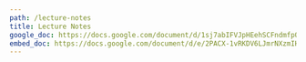 ```yaml
---
path: /lecture-notes
title: Lecture Notes
google_doc: https://docs.google.com/document/d/1sj7abIFVJpHEehSCFndmfpQYDxEEJaW9xM32KmYgKpo/edit#heading=h.b29bs66srg2w
embed_doc: https://docs.google.com/document/d/e/2PACX-1vRKDV6LJmrNXzmIHWOdUmPMAEv_sU9vT5lU8fawVVsYtoN0EJK5AHuMy9rfY3Y9JIYY-HB3rilogmlL/pub?embedded=true
---
```

